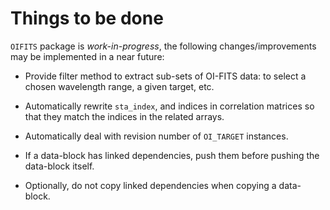 # Things to be done

`OIFITS` package is *work-in-progress*, the following changes/improvements may
be implemented in a near future:

- Provide filter method to extract sub-sets of OI-FITS data: to select a chosen
  wavelength range, a given target, etc.

- Automatically rewrite `sta_index`, and indices in correlation matrices so
  that they match the indices in the related arrays.

- Automatically deal with revision number of `OI_TARGET` instances.

- If a data-block has linked dependencies, push them before pushing the
  data-block itself.

- Optionally, do not copy linked dependencies when copying a data-block.
